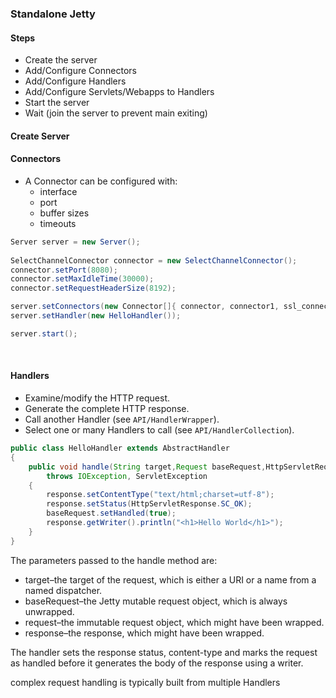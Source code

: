 ### Standalone Jetty

#### Steps
* Create the server
* Add/Configure Connectors
* Add/Configure Handlers
* Add/Configure Servlets/Webapps to Handlers
* Start the server
* Wait (join the server to prevent main exiting)


#### Create Server


#### Connectors
* A Connector can be configured with:
    * interface
    * port
    * buffer sizes
    * timeouts

```java
Server server = new Server();
 
SelectChannelConnector connector = new SelectChannelConnector();
connector.setPort(8080);
connector.setMaxIdleTime(30000);
connector.setRequestHeaderSize(8192);

server.setConnectors(new Connector[]{ connector, connector1, ssl_connector });
server.setHandler(new HelloHandler());

server.start();
```
<br>

#### Handlers
* Examine/modify the HTTP request.
* Generate the complete HTTP response.
* Call another Handler (see `API/HandlerWrapper`).
* Select one or many Handlers to call (see `API/HandlerCollection`).

```java
public class HelloHandler extends AbstractHandler
{
    public void handle(String target,Request baseRequest,HttpServletRequest request,HttpServletResponse response) 
        throws IOException, ServletException
    {
        response.setContentType("text/html;charset=utf-8");
        response.setStatus(HttpServletResponse.SC_OK);
        baseRequest.setHandled(true);
        response.getWriter().println("<h1>Hello World</h1>");
    }
}
```

The parameters passed to the handle method are:

* target–the target of the request, which is either a URI or a name from a named dispatcher.
* baseRequest–the Jetty mutable request object, which is always unwrapped.
* request–the immutable request object, which might have been wrapped.
* response–the response, which might have been wrapped.

The handler sets the response status, content-type and marks the request as handled before it generates the body of the response using a writer.

complex request handling is typically built from multiple Handlers
 